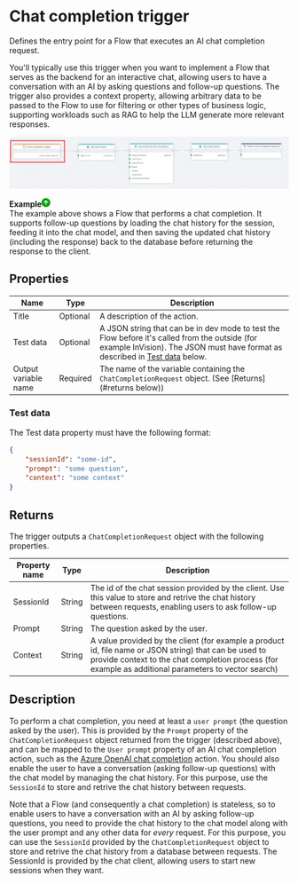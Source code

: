 # Chat completion trigger

Defines the entry point for a Flow that executes an AI chat completion request.  

You'll typically use this trigger when you want to implement a Flow that serves as the backend for an interactive chat, allowing users to have a conversation with an AI by asking questions and follow-up questions. The trigger also provides a context property, allowing arbitrary data to be passed to the Flow to use for filtering or other types of business logic, supporting workloads such as RAG to help the LLM generate more relevant responses.

![img](/images/flow/chat-completion-trigger.png)

**Example**![img](../../../../images/strz.jpg)  
The example above shows a Flow that performs a chat completion. It supports follow-up questions by loading the chat history for the session, feeding it into the chat model, and then saving the updated chat history (including the response) back to the database before returning the response to the client.

## Properties

| Name        | Type          | Description                     |
|-------------|---------------|---------------------------------|
| Title       | Optional      | A description of the action.    |
| Test data   | Optional      | A JSON string that can be in dev mode to test the Flow before it's called from the outside (for example InVision). The JSON must have format as described in [Test data](#test-data) below. |
| Output variable name | Required  | The name of the variable containing the `ChatCompletionRequest` object. (See [Returns](#returns below))  |

### Test data  
The Test data property must have the following format:  
```json
{
    "sessionId": "some-id",
    "prompt": "some question",
    "context": "some context"
}
```

## Returns
The trigger outputs a `ChatCompletionRequest` object with the following properties.  

| Property name  | Type    | Description              |
|----------------|---------|--------------------------|
| SessionId      | String  | The id of the chat session provided by the client. Use this value to store and retrive the chat history between requests, enabling users to ask follow-up questions. |
| Prompt         | String  | The question asked by the user. |
| Context        | String  | A value provided by the client (for example a product id, file name or JSON string) that can be used to provide context to the chat completion process (for example as additional parameters to vector search) |


## Description
To perform a chat completion, you need at least a `user prompt` (the question asked by the user). This is provided by the `Prompt` property of the `ChatCompletionRequest` object returned from the trigger (described above), and can be mapped to the `User prompt` property of an AI chat completion action, such as the [Azure OpenAI chat completion](../../actions/azure-ai/chat-completion.md) action. You should also enable the user to have a conversation (asking follow-up questions) with the chat model by managing the chat history. For this purpose, use the `SessionId` to store and retrive the chat history between requests.

Note that a Flow (and consequently a chat completion) is stateless, so to enable users to have a conversation with an AI by asking follow-up questions, you need to provide the chat history to the chat model along with the user prompt and any other data for _every_ request. For this purpose, you can use the `SessionId` provided by the `ChatCompletionRequest` object to store and retrive the chat history from a database between requests. The SessionId is provided by the chat client, allowing users to start new sessions when they want.
